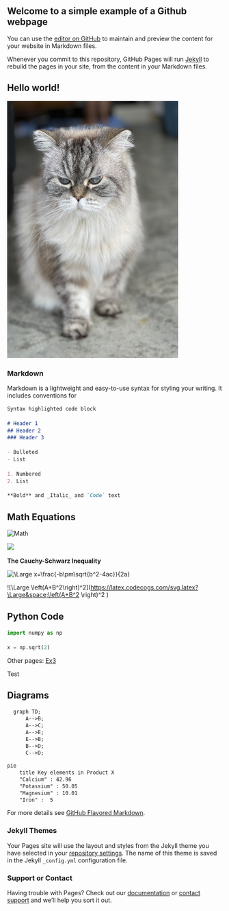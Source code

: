 ## Welcome to a simple example of a Github webpage

You can use the [editor on GitHub](https://github.com/dvasiliu/Example/edit/gh-pages/index.md) to maintain and preview the content for your website in Markdown files.

Whenever you commit to this repository, GitHub Pages will run [Jekyll](https://jekyllrb.com/) to rebuild the pages in your site, from the content in your Markdown files.

## Hello world!

<img src="Assets/IMG_2469.jpeg" width="400" height="600" alt="hi" class="inline"/>

### Markdown

Markdown is a lightweight and easy-to-use syntax for styling your writing. It includes conventions for

```markdown
Syntax highlighted code block

# Header 1
## Header 2
### Header 3

- Bulleted
- List

1. Numbered
2. List

**Bold** and _Italic_ and `Code` text
```

## **Math Equations**
![Math](https://render.githubusercontent.com/render/math?math=%5Csqrt%7B%5Csin(x%2B1)%2B3%7D)

<img src="https://render.githubusercontent.com/render/math?math=e^{i \pi} = -1">

**The Cauchy-Schwarz Inequality**

![\Large x=\frac{-b\pm\sqrt{b^2-4ac}}{2a}](https://latex.codecogs.com/svg.latex?\Large&space;Z=\frac{-b\pm\sqrt{b^2-4ac}}{2a}) 

![\Large \left(A+B^2\right)^2](https://latex.codecogs.com/svg.latex?\Large&space;\left(A+B^2 \right)^2 )



## Python Code

```Python
import numpy as np

x = np.sqrt(2)
```

Other pages: <a href="Ex3.html">Ex3</a>

Test 

## Diagrams

```mermaid
  graph TD;
      A-->B;
      A-->C;
      A-->E;
      E-->B;
      B-->D;
      C-->D;
```

```mermaid
pie
    title Key elements in Product X
    "Calcium" : 42.96
    "Potassium" : 50.05
    "Magnesium" : 10.01
    "Iron" :  5
```

For more details see [GitHub Flavored Markdown](https://guides.github.com/features/mastering-markdown/).

### Jekyll Themes

Your Pages site will use the layout and styles from the Jekyll theme you have selected in your [repository settings](https://github.com/dvasiliu/Example/settings). The name of this theme is saved in the Jekyll `_config.yml` configuration file.

### Support or Contact

Having trouble with Pages? Check out our [documentation](https://docs.github.com/categories/github-pages-basics/) or [contact support](https://support.github.com/contact) and we’ll help you sort it out.
